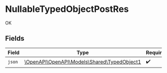 # NullableTypedObjectPostRes

OK


## Fields

| Field                                                                              | Type                                                                               | Required                                                                           | Description                                                                        |
| ---------------------------------------------------------------------------------- | ---------------------------------------------------------------------------------- | ---------------------------------------------------------------------------------- | ---------------------------------------------------------------------------------- |
| `json`                                                                             | [\OpenAPI\OpenAPI\Models\Shared\TypedObject1](../../Models/Shared/TypedObject1.md) | :heavy_check_mark:                                                                 | N/A                                                                                |